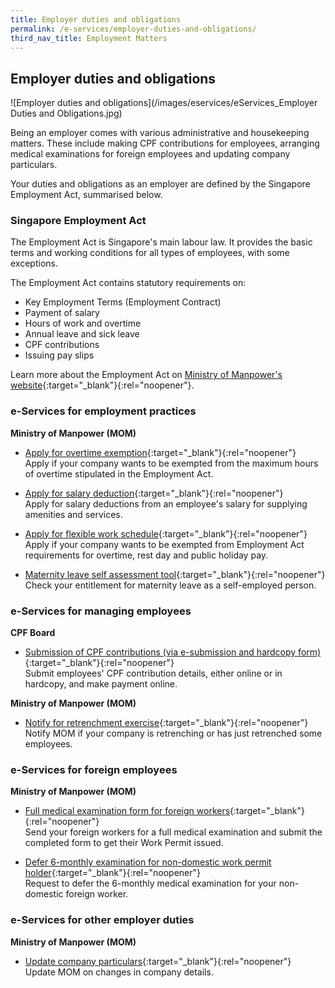 ```yaml
---
title: Employer duties and obligations
permalink: /e-services/employer-duties-and-obligations/
third_nav_title: Employment Matters
---
```


## Employer duties and obligations

![Employer duties and obligations](/images/eservices/eServices_Employer Duties and Obligations.jpg)

Being an employer comes with various administrative and housekeeping matters. These include making CPF contributions for employees, arranging medical examinations for foreign employees and updating company particulars.

Your duties and obligations as an employer are defined by the Singapore Employment Act, summarised below.

### Singapore Employment Act

The Employment Act is Singapore's main labour law. It provides the basic terms and working conditions for all types of employees, with some exceptions.

The Employment Act contains statutory requirements on:

- Key Employment Terms (Employment Contract)
- Payment of salary
- Hours of work and overtime
- Annual leave and sick leave
- CPF contributions
- Issuing pay slips

Learn more about the Employment Act on [Ministry of Manpower's website](https://www.mom.gov.sg/employment-practices/employment-act){:target="\_blank"}{:rel="noopener"}.

### e-Services for employment practices

**Ministry of Manpower (MOM)**

- [Apply for overtime exemption](https://www.mom.gov.sg/eservices/services/apply-for-overtime-exemption){:target="\_blank"}{:rel="noopener"}
  <br>Apply if your company wants to be exempted from the maximum hours of overtime stipulated in the Employment Act.

- [Apply for salary deduction](https://www.mom.gov.sg/eservices/services/apply-for-salary-deduction){:target="\_blank"}{:rel="noopener"}
  <br>Apply for salary deductions from an employee's salary for supplying amenities and services.

- [Apply for flexible work schedule](https://www.mom.gov.sg/employment-practices/flexible-work-schedule){:target="\_blank"}{:rel="noopener"}
  <br>Apply if your company wants to be exempted from Employment Act requirements for overtime, rest day and public holiday pay.

- [Maternity leave self assessment tool](https://aceonline.mom.gov.sg/iaces/emcl/MaternityLeave.aspx){:target="\_blank"}{:rel="noopener"}
  <br>Check your entitlement for maternity leave as a self-employed person.

### e-Services for managing employees

**CPF Board**

- [Submission of CPF contributions (via e-submission and hardcopy form)](https://www2.cpf.gov.sg/ert/dsa/spcpSelection.action){:target="\_blank"}{:rel="noopener"}
  <br>Submit employees' CPF contribution details, either online or in hardcopy, and make payment online.

**Ministry of Manpower (MOM)**

- [Notify for retrenchment exercise](https://www.mom.gov.sg/eservices/services/notify-for-retrenchment-exercise){:target="\_blank"}{:rel="noopener"}
  <br>Notify MOM if your company is retrenching or has just retrenched some employees.

### e-Services for foreign employees

**Ministry of Manpower (MOM)**

- [Full medical examination form for foreign workers](https://www.mom.gov.sg/-/media/mom/documents/services-forms/passes/medical_form.pdf){:target="\_blank"}{:rel="noopener"}
  <br>Send your foreign workers for a full medical examination and submit the completed form to get their Work Permit issued.

- [Defer 6-monthly examination for non-domestic work permit holder](https://form.gov.sg/#!/5c08a2054857f900179e4094){:target="\_blank"}{:rel="noopener"}
  <br>Request to defer the 6-monthly medical examination for your non-domestic foreign worker.

### e-Services for other employer duties

**Ministry of Manpower (MOM)**

- [Update company particulars](https://www.mom.gov.sg/passes-and-permits/employment-pass/notify-mom-of-changes){:target="\_blank"}{:rel="noopener"}
  <br>Update MOM on changes in company details.
